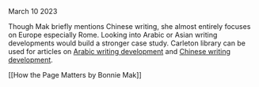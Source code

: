 March 10 2023

Though Mak briefly mentions Chinese writing, she almost entirely focuses on Europe especially Rome. Looking into Arabic or Asian writing developments would build a stronger case study. Carleton library can be used for articles on [Arabic writing development](https://ocul-crl.primo.exlibrisgroup.com/discovery/search?query=any,contains,history%20of%20arabic%20writing&tab=OCULDiscoveryNetworkNew&search_scope=NewDiscoveryNetwork&vid=01OCUL_CRL:CRL_DEFAULT&facet=tlevel,include,peer_reviewed&offset=0) and [Chinese writing development](https://ocul-crl.primo.exlibrisgroup.com/discovery/search?query=any,contains,history%20of%20chinese%20writing&tab=OCULDiscoveryNetworkNew&search_scope=NewDiscoveryNetwork&vid=01OCUL_CRL:CRL_DEFAULT&facet=tlevel,include,peer_reviewed&offset=0).

[[How the Page Matters by Bonnie Mak]]

